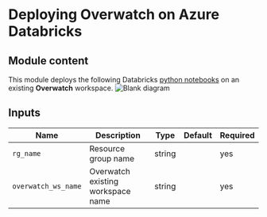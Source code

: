 # Deploying Overwatch on Azure Databricks

## Module content

This module deploys the following Databricks [python notebooks](./notebooks) on an existing **Overwatch** workspace.
  ![Blank diagram](https://user-images.githubusercontent.com/103026825/233795155-566a9f1a-5ff2-4bfa-b940-4a4c5b898c6f.png)


## Inputs

| Name           | Description                          | Type   | Default | Required |
|----------------|--------------------------------------|--------|---------|----------|
|`rg_name`|Resource group name|string||yes|
|`overwatch_ws_name`|Overwatch existing workspace name|string||yes|
